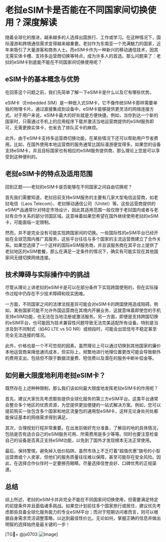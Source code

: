 # 老挝eSIM卡是否能在不同国家间切换使用？深度解读

随着全球化的推进，越来越多的人选择出国旅行、工作或学习。在这种情况下，国际漫游和跨境通信需求变得越来越重要。老挝作为东南亚一个充满魅力的国家，近年来吸引了大量游客和商务人士。而eSIM卡作为一种新兴的移动通信技术，因其无需实体卡槽、支持多运营商切换等特点，成为许多人的首选。那么问题来了：老挝的eSIM卡到底能不能在不同国家间切换使用呢？

## eSIM卡的基本概念与优势

在回答这个问题之前，我们先简单了解一下eSIM卡是什么以及它有哪些优势。

eSIM卡（Embedded SIM）是一种嵌入式SIM卡，它不像传统SIM卡那样需要单独的物理卡片。通过直接集成到设备中，eSIM卡能够提供更灵活的网络连接方式。对于用户来说，eSIM卡最大的好处就是方便快捷。例如，当你到达一个新的国家时，只需通过手机上的应用程序下载并激活当地运营商提供的eSIM服务即可，无需更换实体卡，也省去了排队买卡的麻烦。

此外，由于eSIM卡支持多运营商切换功能，在某些情况下还可以帮助用户节省费用。比如，在国外使用本地运营商的服务通常比国际漫游便宜得多。如果您的设备支持eSIM卡，并且目标国家也有相应的eSIM服务提供商，那么理论上您是可以享受到这种便利的。

## 老挝eSIM卡的特点及适用范围

回到正题——老挝的eSIM卡是否能够在不同国家之间自由切换呢？

首先我们需要知道，老挝目前支持eSIM服务的主要有几家大型电信运营商，如老挝电信（Laos Telecom）、老挝移动通信公司（Unitel）等。这些运营商提供的eSIM产品通常针对特定市场设计，因此其适用范围一般仅限于老挝国内或者与老挝有合作关系的部分邻国区域。这意味着如果您希望在国外继续使用老挝的eSIM卡，可能面临一定限制。

然而，并不是完全没有可能实现跨国家间的切换。一些国际性的eSIM平台已经开始在全球范围内推广其服务，这些平台往往与多个国家的主流运营商建立了合作关系。如果您选择了一个这样的国际eSIM服务商，并且该服务商在其平台上提供了老挝地区的eSIM套餐，那么在满足一定条件的情况下，确实有可能实现在其他国家间无缝切换网络连接。

## 技术障碍与实际操作中的挑战

尽管从理论上讲老挝的eSIM卡是可以在部分条件下实现跨国使用的，但在实际操作过程中仍存在不少技术障碍和现实困难。

一方面，不同国家之间的法律法规差异可能会对eSIM卡的跨国使用造成阻碍。例如，某些国家可能不允许外国运营商在其境内开展业务，这就意味着即使您的手机支持eSIM功能，也无法在当地注册或激活服务。另一方面，即便是支持跨国切换的eSIM平台，也可能因为技术兼容性问题导致无法完美适配所有设备。特别是当涉及到不同制式（如4G LTE vs 5G NR）或频段时，可能会出现信号不稳定甚至完全无法连接的情况。

此外，价格也是一个不可忽视的因素。虽然理论上可以通过切换到其他国家的廉价本地运营商来降低通讯成本，但实际上，频繁地进行地理位置更改可能会导致额外的费用支出，包括但不限于数据流量费、短信费以及潜在的服务中断补偿金等。

## 如何最大限度地利用老挝eSIM卡？

既然存在上述种种限制，那么我们该如何最大限度地发挥老挝eSIM卡的作用呢？

首先，建议大家优先考虑那些提供全球化服务的第三方eSIM平台。这类平台通常会整合多个地区的优质资源，为您提供更加便捷的一站式解决方案。例如，您可以提前购买一张包含多个国家和地区流量包的通用型eSIM卡，这样无论身处何处都能保证基本的网络需求得到满足。

其次，合理规划行程非常重要。在出发前做好充分准备，了解目的地的具体情况，包括是否有适合自己的eSIM服务可用、所需费用是多少等等。同时也要注意检查自己的设备是否真正支持eSIM功能，以免到了国外才发现根本无法正常使用。

最后，保持警惕，避免掉入低价陷阱。虽然市场上不乏打着“超值优惠”旗号的小型运营商或个人卖家，但他们的服务质量往往难以保障，甚至可能存在安全风险。因此，在选择合作伙伴时一定要擦亮眼睛，尽量选择信誉良好、口碑优秀的正规渠道。

## 总结

综上所述，老挝的eSIM卡并非完全不能在不同国家间切换使用，但需要满足特定的前提条件并且面临诸多挑战。如果您计划前往多个国家旅行或居住，建议优先考虑那些具备全球化服务能力的专业eSIM平台；而对于短期访问者而言，则可以根据自身需求灵活调整策略，以达到最佳性价比。无论如何，掌握正确的信息并做出明智的选择始终是最关键的一步！

[TG💪+ @jx0703 ![Image](https://github.com/user-attachments/assets/dbca1d08-cadb-493c-b0ec-ad6f7a83f270)]